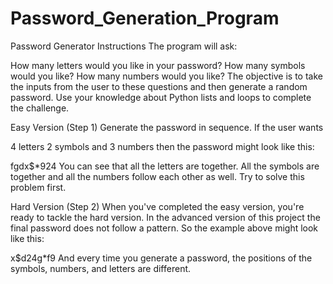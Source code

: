 # Password_Generation_Program
Password Generator
Instructions
The program will ask:

How many letters would you like in your password?
How many symbols would you like?
How many numbers would you like?
The objective is to take the inputs from the user to these questions and then generate a random password. Use your knowledge about Python lists and loops to complete the challenge.

Easy Version (Step 1)
Generate the password in sequence. If the user wants

4 letters
2 symbols and
3 numbers
then the password might look like this:

fgdx$*924
You can see that all the letters are together. All the symbols are together and all the numbers follow each other as well. Try to solve this problem first.

Hard Version (Step 2)
When you've completed the easy version, you're ready to tackle the hard version. In the advanced version of this project the final password does not follow a pattern. So the example above might look like this:

x$d24g*f9
And every time you generate a password, the positions of the symbols, numbers, and letters are different.
